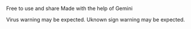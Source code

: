 Free to use and share
Made with the help of Gemini

Virus warning may be expected.
Uknown sign warning may be expected.
